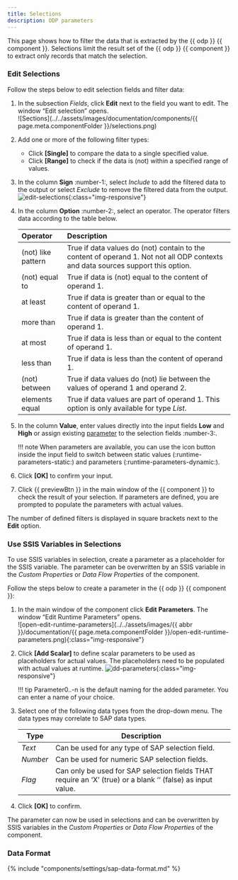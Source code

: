 ```yaml
---
title: Selections
description: ODP parameters
---
```


This page shows how to filter the data that is extracted by the {{ odp }} {{ component }}.
Selections limit the result set of the {{ odp }} {{ component }} to extract only records that match the selection.

### Edit Selections

Follow the steps below to edit selection fields and filter data:

1. In the subsection *Fields*, click **Edit** next to the field you want to edit. The window “Edit selection” opens.<br>
![Sections](../../assets/images/documentation/components/{{ page.meta.componentFolder }}/selections.png)
2. Add one or more of the following filter types:<br>
	- Click **[Single]** to compare the data to a single specified value.<br>
	- Click **[Range]** to check if the data is (not) within a specified range of values.
3. In the column **Sign** :number-1:, select *Include* to add the filtered data to the output or select *Exclude* to remove the filtered data from the output.<br>
![edit-selections](../../assets/images/documentation/components/edit-selections-xis.png){:class="img-responsive"}
4. In the column **Option** :number-2:, select an operator. The operator filters data according to the table below.
	
	| Operator |  Description    |  
	|:---------|:-------------|
	|(not) like pattern |  True if data values do (not) contain to the content of operand 1. Not not all ODP contexts and data sources support this option.|
	|(not) equal to |  True if data is (not) equal to the content of operand 1.|
	|at least |  True if data is greater than or equal to the content of operand 1.|
	|more than |  True if data is greater than the content of operand 1.|
	|at most | True if data is less than or equal to the content of operand 1.|
	|less than | True if data is less than the content of operand 1.|
	|(not) between | True if data values do (not) lie between the values of operand 1 and operand 2. |
	| elements equal | True if data values are part of operand 1. This option is only available for type *List*. |
	
5. In the column **Value**, enter values directly into the input fields **Low** and **High** or assign existing [parameter](#use-ssis-variables-in-selections) to the selection fields :number-3:.

	!!! note
		When parameters are available, you can use the icon button inside the input field to switch between static values (:runtime-parameters-static:) and parameters (:runtime-parameters-dynamic:).

6. Click **[OK]** to confirm your input. 
7. Click {{ previewBtn }} in the main window of the {{ component }} to check the result of your selection. 
If parameters are defined, you are prompted to populate the parameters with actual values.


The number of defined filters is displayed in square brackets next to the **Edit** option.

### Use SSIS Variables in Selections

To use SSIS variables in selection, create a parameter as a placeholder for the SSIS variable.
The parameter can be overwritten by an SSIS variable in the *Custom Properties* or *Data Flow Properties* of the component.

Follow the steps below to create a parameter in the {{ odp }} {{ component }}:
	
1. In the main window of the component click **Edit Parameters**. 
The window “Edit Runtime Parameters” opens.<br>
![open-edit-runtime-parameters](../../assets/images/{{ abbr }}/documentation/{{ page.meta.componentFolder }}/open-edit-runtime-parameters.png){:class="img-responsive"}
2. Click **[Add Scalar]** to define scalar parameters to be used as placeholders for actual values.
The placeholders need to be populated with actual values at runtime.
![dd-parameters](../../assets/images/documentation/components/runtime-parameters/edit-runtime-parameters.png){:class="img-responsive"}
	
	!!! tip
		Parameter0..-n is the default naming for the added parameter. You can enter a name of your choice.
		
3. Select one of the following data types from the drop-down menu.
The data types may correlate to SAP data types.

	| Type | Description |
	|--------|-------------|
	| *Text* | Can be used for any type of SAP selection field. |
	| *Number* | Can be used for numeric SAP selection fields. |
	| *Flag* | Can only be used for SAP selection fields THAT require an ‘X’ (true) or a blank ‘‘ (false) as input value. |

4. Click **[OK]** to confirm.

The parameter can now be used in selections and can be overwritten by SSIS variables in the *Custom Properties* or *Data Flow Properties* of the component.

### Data Format

{% include "components/settings/sap-data-format.md"  %}
